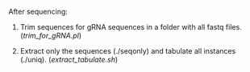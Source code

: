 After sequencing:
  1. Trim sequences for gRNA sequences in a folder with all fastq files. (*trim_for_gRNA.pl*)
  
  2. Extract only the sequences (./seqonly) and tabulate all instances (./uniq). (*extract_tabulate.sh*)
